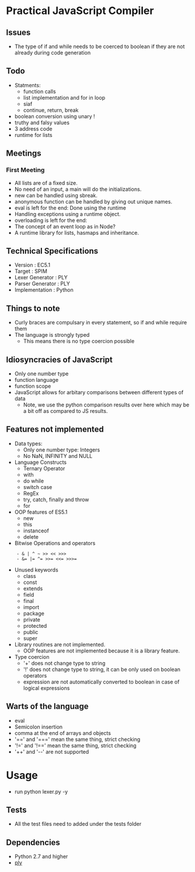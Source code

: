 # Practical JavaScript Compiler

## Issues
- The type of if and while needs to be coerced to boolean if they are not already during code generation

## Todo
- Statments:
    - function calls
    - list implementation and for in loop
    - siaf
    - continue, return, break
- boolean conversion using unary !
- truthy and falsy values
- 3 address code
- runtime for lists

## Meetings
### First Meeting
- All lists are of a fixed size.
- No need of an input, a main will do the initializations.
- new can be handled using sbreak.
- anonymous function can be handled by giving out unique names.
- eval is left for the end: Done using the runtime
- Handling exceptions using a runtime object.
- overloading is left for the end: 
- The concept of an event loop as in Node?
- A runtime library for lists, hasmaps and inheritance.

## Technical Specifications
- Version                              : EC5.1
- Target                               : SPIM
- Lexer Generator                      : PLY
- Parser Generator                     : PLY
- Implementation                       : Python

## Things to note
- Curly braces are compulsary in every statement, so if and while require them
- The language is strongly typed
    - This means there is no type coercion possible

## Idiosyncracies of JavaScript 
- Only one number type
- function language
- function scope
- JavaScript allows for arbitary comparisons between different types of data
    - Note, we use the python comparison results over here which may be a bit off
      as compared to JS results.

## Features not implemented
- Data types:
    - Only one number type: Integers
    - No NaN, INFINITY and NULL
- Language Constructs
    - Ternary Operator
    - with
    - do while
    - switch case
    - RegEx
    - try, catch, finally and throw
    - for 
- OOP features of ES5.1
    - new
    - this
    - instanceof
    - delete
- Bitwise Operations and operators
```
    - & | ^ ~ >> << >>>
    - &= |= ^= >>= <<= >>>=
```
- Unused keywords
    - class
    - const
    - extends
    - field
    - final
    - import
    - package
    - private
    - protected
    - public
    - super
- Library routines are not implemented.
    - OOP features are not implemented because it is a library feature.
- Type coercion
    - '+' does not change type to string
    - '!' does not change type to string, it can be only used on boolean operators
    - expression are not automatically converted to boolean in case of logical expressions

## Warts of the language
- eval
- Semicolon insertion
- comma at the end of arrays and objects
- '==' and '===' mean the same thing, strict checking
- '!=' and '!==' mean the same thing, strict checking
- '++' and '--' are not supported

# Usage
- run python lexer.py -y <testFileName>

## Tests
- All the test files need to added under the tests folder

## Dependencies
- Python 2.7 and higher
- [ply](https://github.com/dabeaz/ply)

